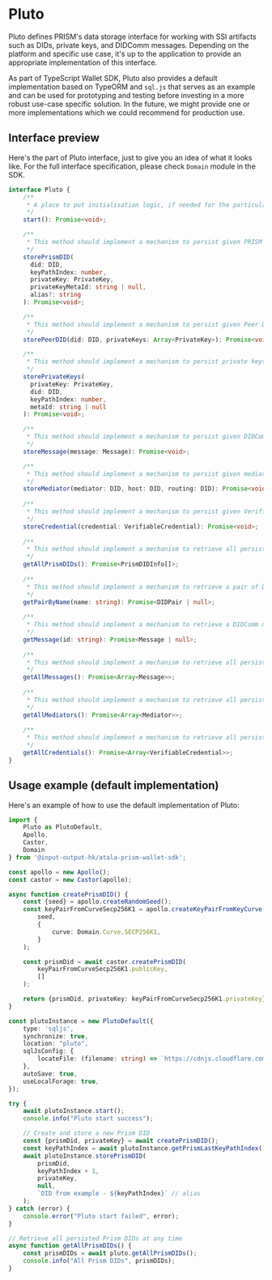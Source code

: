 # Pluto

Pluto defines PRISM's data storage interface for working with SSI artifacts such
as DIDs, private keys, and DIDComm messages. Depending on the platform and 
specific use case, it's up to the application to provide an appropriate 
implementation of this interface.

As part of TypeScript Wallet SDK, Pluto also provides a default implementation 
based on TypeORM and `sql.js` that serves as an example and can be used for 
prototyping and testing before investing in a more robust use-case specific 
solution. In the future, we might provide one or more implementations which we 
could recommend for production use.

## Interface preview

Here's the part of Pluto interface, just to give you an idea of what it looks 
like. For the full interface specification, please check `Domain` module in the
SDK.

```ts
interface Pluto {
    /**
     * A place to put initialisation logic, if needed for the particular implementation.
     */
    start(): Promise<void>;

    /**
     * This method should implement a mechanism to persist given PRISM DID along with its private key (SECP256K1).
     */
    storePrismDID(
      did: DID, 
      keyPathIndex: number, 
      privateKey: PrivateKey, 
      privateKeyMetaId: string | null, 
      alias?: string
    ): Promise<void>;

    /**
     * This method should implement a mechanism to persist given Peer DID along with its private keys (ED25519 and X25519).
     */
    storePeerDID(did: DID, privateKeys: Array<PrivateKey>): Promise<void>;

    /**
     * This method should implement a mechanism to persist private keys (SECP256K1, ED25519 and X25519).
     */
    storePrivateKeys(
      privateKey: PrivateKey,
      did: DID,
      keyPathIndex: number,
      metaId: string | null
    ): Promise<void>;

    /**
     * This method should implement a mechanism to persist given DIDComm message.
     */
    storeMessage(message: Message): Promise<void>;

    /**
     * This method should implement a mechanism to persist given mediator data.
     */
    storeMediator(mediator: DID, host: DID, routing: DID): Promise<void>;
    
    /**
     * This method should implement a mechanism to persist given Verifiable Credential.
     */
    storeCredential(credential: VerifiableCredential): Promise<void>;
        
    /**
     * This method should implement a mechanism to retrieve all persisted PRISM DIDs.
     */
    getAllPrismDIDs(): Promise<PrismDIDInfo[]>;
    
    /**
     * This method should implement a mechanism to retrieve a pair of DIDs (connection pairwise DIDs).
     */  
    getPairByName(name: string): Promise<DIDPair | null>;
     
    /**
     * This method should implement a mechanism to retrieve a DIDComm message by ID.
     */
    getMessage(id: string): Promise<Message | null>;
    
    /**
     * This method should implement a mechanism to retrieve all persisted DIDComm messages.
     */
    getAllMessages(): Promise<Array<Message>>;
    
    /**
     * This method should implement a mechanism to retrieve all persisted mediators.
     */
    getAllMediators(): Promise<Array<Mediator>>;
    
    /**
     * This method should implement a mechanism to retrieve all persisted credentials.
     */
    getAllCredentials(): Promise<Array<VerifiableCredential>>;
}
```

## Usage example (default implementation)

Here's an example of how to use the default implementation of Pluto:

```ts
import { 
    Pluto as PlutoDefault, 
    Apollo, 
    Castor, 
    Domain 
} from '@input-output-hk/atala-prism-wallet-sdk';

const apollo = new Apollo();
const castor = new Castor(apollo);

async function createPrismDID() {
    const {seed} = apollo.createRandomSeed();
    const keyPairFromCurveSecp256K1 = apollo.createKeyPairFromKeyCurve(
        seed,
        {
            curve: Domain.Curve.SECP256K1,
        }
    );

    const prismDid = await castor.createPrismDID(
        keyPairFromCurveSecp256K1.publicKey,
        []
    );

    return {prismDid, privateKey: keyPairFromCurveSecp256K1.privateKey};
}

const plutoInstance = new PlutoDefault({
    type: 'sqljs',
    synchronize: true,
    location: "pluto",
    sqlJsConfig: {
        locateFile: (filename: string) => `https://cdnjs.cloudflare.com/ajax/libs/sql.js/1.2.1/dist/${filename}`
    },
    autoSave: true,
    useLocalForage: true,
});

try {
    await plutoInstance.start();
    console.info("Pluto start success");

    // Create and store a new Prism DID
    const {prismDid, privateKey} = await createPrismDID();
    const keyPathIndex = await plutoInstance.getPrismLastKeyPathIndex();
    await plutoInstance.storePrismDID(
        prismDid, 
        keyPathIndex + 1,
        privateKey, 
        null, 
        `DID from example - ${keyPathIndex}` // alias
    );
} catch (error) {
    console.error("Pluto start failed", error);
}

// Retrieve all persisted Prism DIDs at any time
async function getAllPrismDIDs() {
    const prismDIDs = await pluto.getAllPrismDIDs();
    console.info("All Prism DIDs", prismDIDs);
}

```

